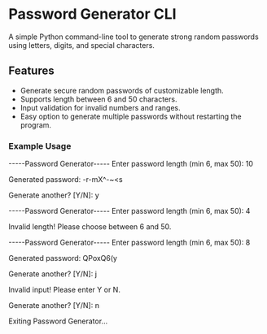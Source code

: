 # Password Generator CLI

A simple Python command-line tool to generate strong random passwords using letters, digits, and special characters.

## Features

- Generate secure random passwords of customizable length.
- Supports length between 6 and 50 characters.
- Input validation for invalid numbers and ranges.
- Easy option to generate multiple passwords without restarting the program.

### Example Usage

-----Password Generator-----
Enter password length (min 6, max 50): 10

Generated password: -r-mX^-~<s

Generate another? [Y/N]: y

-----Password Generator-----
Enter password length (min 6, max 50): 4

Invalid length! Please choose between 6 and 50.

-----Password Generator-----
Enter password length (min 6, max 50): 8

Generated password: QPoxQ6(y

Generate another? [Y/N]: j

Invalid input! Please enter Y or N.

Generate another? [Y/N]: n

Exiting Password Generator...